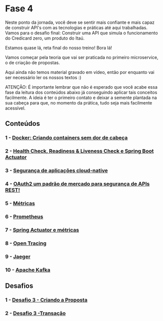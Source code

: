 # Fase 4
Neste ponto da jornada, você deve se sentir mais confiante e mais capaz de construir API's com as tecnologias e práticas até aqui trabalhadas. Vamos para o desafio final: Construir uma API que simula o funcionamento do Credicard zero, um produto do Itaú.

Estamos quase lá, reta final do nosso treino! Bora lá!

Vamos começar pela teoria que vai ser praticada no primeiro microservice, o de criação de propostas.

Aqui ainda não temos material gravado em vídeo, então por enquanto vai ser necessário ler os nossos textos :)

ATENÇÃO: É importante lembrar que não é esperado que você acabe essa fase da leitura dos conteúdos abaixo já conseguindo aplicar tais conceitos facilmente. A ideia é ter o primeiro contato e deixar a semente plantada na sua cabeça para que, no momento da prática, tudo seja mais facilmente acessível.

## Conteúdos

### 1 - [Docker: Criando containers sem dor de cabeça](Fase%204%207bbe5dff9c8e4a4fb1e1e5036b4e5d55/Docker%20Criando%20containers%20sem%20dor%20de%20cabec%CC%A7a%20a72addc2e73249a185d7dd4ba599b8b9.md)

### 2 - [Health Check, Readiness & Liveness Check e Spring Boot Actuator](Fase%204%207bbe5dff9c8e4a4fb1e1e5036b4e5d55/Health%20Check,%20Readiness%20&%20Liveness%20Check%20e%20Spring%20%209936ae1358454dfe92c4f56962e4a590.md)

### 3 - [Segurança de aplicações cloud-native](Fase%204%207bbe5dff9c8e4a4fb1e1e5036b4e5d55/Seguranc%CC%A7a%20de%20aplicac%CC%A7o%CC%83es%20cloud-native%205eebd9add709497ca9e4442074ec8a79.md)

### 4 - [OAuth2 um padrão de mercado para segurança de APIs REST!](Fase%204%207bbe5dff9c8e4a4fb1e1e5036b4e5d55/OAuth2%20um%20padra%CC%83o%20de%20mercado%20para%20seguranc%CC%A7a%20de%20AP%208e8bbdd70ce84d559670230486b29b72.md)

### 5 - [Métricas](Fase%204%207bbe5dff9c8e4a4fb1e1e5036b4e5d55/Me%CC%81tricas%20f3874428622e4f688d61e25219489510.md)

### 6 - [Prometheus](Fase%204%207bbe5dff9c8e4a4fb1e1e5036b4e5d55/Prometheus%208f7e84d229a64182b298ef3d2c4e2a52.md)

### 7 - [Spring Actuator e métricas](Fase%204%207bbe5dff9c8e4a4fb1e1e5036b4e5d55/Spring%20Actuator%20e%20me%CC%81tricas%20c82b54b6a7624d64a6383507eb9f0c67.md)

### 8 - [Open Tracing](Fase%204%207bbe5dff9c8e4a4fb1e1e5036b4e5d55/Open%20Tracing%208d9d432a66374264899c535c45406739.md)

### 9 - [Jaeger](Fase%204%207bbe5dff9c8e4a4fb1e1e5036b4e5d55/Jaeger%202f04c550c06d4f788717cf62272b8aa8.md)

### 10 - [Apache Kafka](https://github.com/Rayllanderson/orange-talents/blob/main/Fase%204/Apache%20Kafka%20e1a77d272a8f424f9a10d2e8c232e0fb.md)

## Desafios

### 1 - [Desafio 3 - Criando a Proposta](Fase%204%207bbe5dff9c8e4a4fb1e1e5036b4e5d55/Desafio%203%20-%20Criando%20a%20Proposta%204cf6891cd69940a6bd9cc75a8a326e75.md)

### 2 - [Desafio 3 -Transação](https://github.com/Rayllanderson/orange-talents/blob/main/Fase%204/Desafio%204%20-%20Transac%CC%A7o%CC%83es%20ac5c94c5eb5145d79088308a009d8d71.md)


